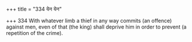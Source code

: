 +++
title = "334 येन येन"

+++
334	With whatever limb a thief in any way commits (an offence) against men, even of that (the king) shall deprive him in order to prevent (a repetition of the crime).